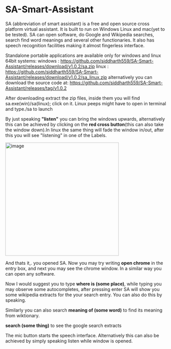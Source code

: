 # SA-Smart-Assistant
SA (abbreviation of smart assistant) is a free and open source cross platform virtual assistant. It is built to run on Windows Linux and mac(yet to be tested). SA can open software, do Google and Wikipedia searches, search find word meanings and several other functionaries. It also has speech recognition facilities making it almost fingerless interface.

Standalone portable applications are available only for windows and linux 64bit systems:
windows : https://github.com/siddharth559/SA-Smart-Assistant/releases/download/v1.0.2/sa.zip
linux : https://github.com/siddharth559/SA-Smart-Assistant/releases/download/v1.0.2/sa_linux.zip
alternatively you can download the source code at: https://github.com/siddharth559/SA-Smart-Assistant/releases/tag/v1.0.2 

After downloading extract the zip files, inside them you will find sa.exe(win)/sa(linux); click on it. Linux peeps might have to open in terminal and type./sa to launch

By just speaking **"listen"** you can bring the windows upwards, alternatively this can be achieved by clicking on the **red cross button**(this can also take the window down).In linux the same thing will fade the window in/out, after this you will see "listening" in one of the Labels. 

<img width="353" alt="image" src="https://user-images.githubusercontent.com/58662708/158878385-c21d6a05-8c0d-4bc1-9596-29d907349a89.png">

And thats it,. you opened SA. Now you may try writing **open chrome** in the entry box, and next you may see the chrome window. In a similar way you can open any software.

Now I would suggest you to type **where is (some place)**, while typing you may observe some autocompletes, after pressing enter SA will show you some wikipedia extracts for the your search entry. You can also do this by speaking. 

Similarly you can also search **meaning of (some word)** to find its meaning from wiktionary.

**search (some thing)** to see the google search extracts

The mic button starts the speech interface. Alternatively this can also be achieved by simply speaking listen while window is opened.
